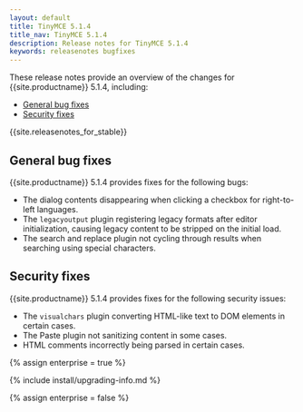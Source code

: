 ```yaml
---
layout: default
title: TinyMCE 5.1.4
title_nav: TinyMCE 5.1.4
description: Release notes for TinyMCE 5.1.4
keywords: releasenotes bugfixes
---
```


These release notes provide an overview of the changes for {{site.productname}} 5.1.4, including:

- [General bug fixes](#generalbugfixes)
- [Security fixes](#securityfixes)

{{site.releasenotes_for_stable}}

## General bug fixes

{{site.productname}} 5.1.4 provides fixes for the following bugs:

- The dialog contents disappearing when clicking a checkbox for right-to-left languages.
- The `legacyoutput` plugin registering legacy formats after editor initialization, causing legacy content to be stripped on the initial load.
- The search and replace plugin not cycling through results when searching using special characters.

## Security fixes

{{site.productname}} 5.1.4 provides fixes for the following security issues:

- The `visualchars` plugin converting HTML-like text to DOM elements in certain cases.
- The Paste plugin not sanitizing content in some cases.
- HTML comments incorrectly being parsed in certain cases.

{% assign enterprise = true %}

{% include install/upgrading-info.md %}

{% assign enterprise = false %}
